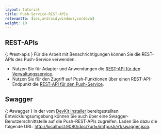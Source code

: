 ```yaml
---
layout: tutorial
title: Push-Service-REST-APIs
relevantTo: [ios,android,windows,cordova]
weight: 10
---
```

<!-- NLS_CHARSET=UTF-8 -->
## REST-APIs
{: #rest-apis }
Für die Arbeit mit Benachrichtigungen können Sie die REST-APIs des Push-Service verwenden. 

* Nutzen Sie für Adapter und Anwendungen die [REST-API für den Verwaltungsservice](../../api/rest/admin-apis). 
* Nutzen Sie für den Zugriff auf Push-Funktionen über einen REST-API-Endpunkt die
[REST-API für den Push-Service](../../api/rest/push-service). 

## Swagger
{: #swagger }
In der vom [DevKit Installer](../../installation-configuration/development/mobilefirst) bereitgestellten Entwicklungsumgebung können
Sie auch über eine Swagger-Benutzerschnittstelle auf die Push-REST-APIs zugreifen. Laden Sie dazu die folgende URL: [http://localhost:9080/doc/?url=/imfpush/v1/swagger.json](http://localhost:9080/doc/?url=/imfpush/v1/swagger.json).
